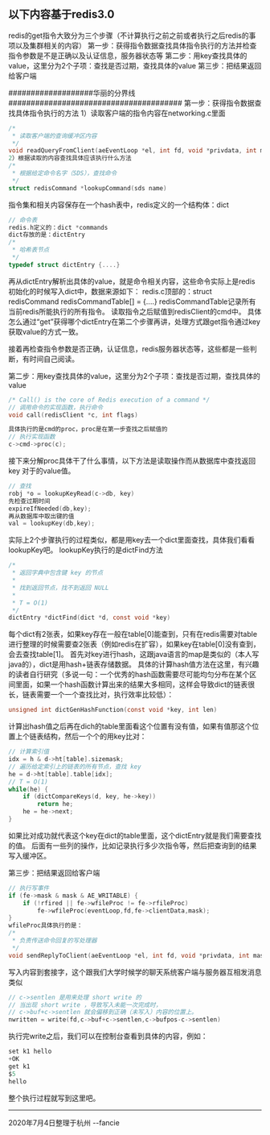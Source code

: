 以下内容基于redis3.0
----------------------------------------------

redis的get指令大致分为三个步骤（不计算执行之前之前或者执行之后redis的事项以及集群相关的内容）
  第一步：获得指令数据查找具体指令执行的方法并检查指令参数是不是正确以及认证信息，服务器状态等
  第二步：用key查找具体的value，这里分为2个子项：查找是否过期，查找具体的value
  第三步：把结果返回给客户端
  
###################华丽的分界线#######################################
第一步：获得指令数据查找具体指令执行的方法
1）读取客户端的指令内容在networking.c里面
```c
/*
 * 读取客户端的查询缓冲区内容
 */
void readQueryFromClient(aeEventLoop *el, int fd, void *privdata, int mask)
2）根据读取的内容查找具体应该执行什么方法
/*
 * 根据给定命令名字（SDS），查找命令
 */
struct redisCommand *lookupCommand(sds name)
```

指令集和相关内容保存在一个hash表中，redis定义的一个结构体：dict
```c
// 命令表
redis.h定义的：dict *commands
dict存放的是：dictEntry
/*
 * 哈希表节点
 */
typedef struct dictEntry {....}
```
再从dictEntry解析出具体的value，就是命令相关内容，这些命令实际上是redis初始化的时候写入dict中，数据来源如下：
redis.c顶部的：struct redisCommand redisCommandTable[] = {....}
redisCommandTable记录所有当前redis所能执行的所有指令。
读取指令之后赋值到redisClient的cmd中。
具体怎么通过“get”获得哪个dictEntry在第二个步骤再讲，处理方式跟get指令通过key获取value的方式一致。

接着再检查指令参数是否正确，认证信息，redis服务器状态等，这些都是一些判断，有时间自己阅读。


第二步：用key查找具体的value，这里分为2个子项：查找是否过期，查找具体的value
```c
/* Call() is the core of Redis execution of a command */
// 调用命令的实现函数，执行命令
void call(redisClient *c, int flags)

具体执行的是cmd的proc，proc是在第一步查找之后赋值的
// 执行实现函数
c->cmd->proc(c);
```

接下来分解proc具体干了什么事情，以下方法是读取操作而从数据库中查找返回 key 对于的value值。
```c
// 查找
robj *o = lookupKeyRead(c->db, key)
先检查过期时间
expireIfNeeded(db,key);
再从数据库中取出键的值
val = lookupKey(db,key);
```

实际上2个步骤执行的过程类似，都是用key去一个dict里面查找，具体我们看看lookupKey吧。
lookupKey执行的是dictFind方法
```c
/*
 * 返回字典中包含键 key 的节点
 *
 * 找到返回节点，找不到返回 NULL
 *
 * T = O(1)
 */
dictEntry *dictFind(dict *d, const void *key)
```

每个dict有2张表，如果key存在一般在table[0]能查到，只有在redis需要对table进行整理的时候需要查2张表（例如redis在扩容），如果key在table[0]没有查到，会去查找table[1]。
首先对key进行hash，这跟java语言的map是类似的（本人写java的），dict是用hash+链表存储数据。
具体的计算hash值方法在这里，有兴趣的读者自行研究（多说一句：一个优秀的hash函数需要尽可能均匀分布在某个区间里面，如果一个hash函数计算出来的结果大多相同，这样会导致dict的链表很长，链表需要一个一个查找比对，执行效率比较低）：
```c
unsigned int dictGenHashFunction(const void *key, int len)
```

计算出hash值之后再在dich的table里面看这个位置有没有值，如果有值那这个位置上个链表结构，然后一个个的用key比对：
```c
// 计算索引值
idx = h & d->ht[table].sizemask;
// 遍历给定索引上的链表的所有节点，查找 key
he = d->ht[table].table[idx];
// T = O(1)
while(he) {
    if (dictCompareKeys(d, key, he->key))
        return he;
    he = he->next;
}
```

如果比对成功就代表这个key在dict的table里面，这个dictEntry就是我们需要查找的值。
后面有一些列的操作，比如记录执行多少次指令等，然后把查询到的结果写入缓冲区。

第三步：把结果返回给客户端
```c
// 执行写事件
if (fe->mask & mask & AE_WRITABLE) {
    if (!rfired || fe->wfileProc != fe->rfileProc)
        fe->wfileProc(eventLoop,fd,fe->clientData,mask);
}
wfileProc具体执行的是：
/*
 * 负责传送命令回复的写处理器
 */
void sendReplyToClient(aeEventLoop *el, int fd, void *privdata, int mask) 
```

写入内容到套接字，这个跟我们大学时候学的聊天系统客户端与服务器互相发消息类似
```c
// c->sentlen 是用来处理 short write 的
// 当出现 short write ，导致写入未能一次完成时，
// c->buf+c->sentlen 就会偏移到正确（未写入）内容的位置上。
nwritten = write(fd,c->buf+c->sentlen,c->bufpos-c->sentlen)
```

执行完write之后，我们可以在控制台查看到具体的内容，例如：
```c
set k1 hello
+OK
get k1
$5
hello
```

整个执行过程就写到这里吧。

-------------------------------------------------------------
2020年7月4日整理于杭州
--fancie
